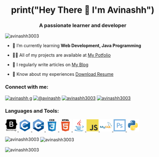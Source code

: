 <h1 align="center">print("Hey There 👋 I'm Avinashh")</h1>
<h3 align="center">A passionate learner and developer</h3>

<p align="left"> <img src="https://komarev.com/ghpvc/?username=avinashh3003&label=Profile%20views&color=0e75b6&style=flat" alt="avinashh3003" /> </p>

- 🌱 I’m currently learning **Web Development, Java Programming**

- 👨‍💻 All of my projects are available at [My Potfolio](https://avinashh.xyz/)

- 📝 I regularly write articles on [My Blog](https://medium.com/@avinashh3003)

- 📄 Know about my experiences [Download Resume](https://drive.google.com/file/d/1dlgiYTeWGJI1gAPSyNjrdyjVu35hOPNQ/view?usp=sharing)

<h3 align="left">Connect with me:</h3>
<p align="left">
<a href="https://linkedin.com/in/avinashh g" target="blank"><img align="center" src="https://raw.githubusercontent.com/rahuldkjain/github-profile-readme-generator/master/src/images/icons/Social/linked-in-alt.svg" alt="avinashh g" height="30" width="40" /></a>
<a href="https://medium.com/@avinashh" target="blank"><img align="center" src="https://raw.githubusercontent.com/rahuldkjain/github-profile-readme-generator/master/src/images/icons/Social/medium.svg" alt="@avinashh" height="30" width="40" /></a>
<a href="https://www.hackerrank.com/avinashh3003" target="blank"><img align="center" src="https://raw.githubusercontent.com/rahuldkjain/github-profile-readme-generator/master/src/images/icons/Social/hackerrank.svg" alt="avinashh3003" height="30" width="40" /></a>
<a href="https://www.leetcode.com/avinashh3003" target="blank"><img align="center" src="https://raw.githubusercontent.com/rahuldkjain/github-profile-readme-generator/master/src/images/icons/Social/leet-code.svg" alt="avinashh3003" height="30" width="40" /></a>
</p>

<h3 align="left">Languages and Tools:</h3>
<p align="left"> <a href="https://getbootstrap.com" target="_blank" rel="noreferrer"> <img src="https://raw.githubusercontent.com/devicons/devicon/master/icons/bootstrap/bootstrap-plain-wordmark.svg" alt="bootstrap" width="40" height="40"/> </a> <a href="https://www.cprogramming.com/" target="_blank" rel="noreferrer"> <img src="https://raw.githubusercontent.com/devicons/devicon/master/icons/c/c-original.svg" alt="c" width="40" height="40"/> </a> <a href="https://www.w3schools.com/cpp/" target="_blank" rel="noreferrer"> <img src="https://raw.githubusercontent.com/devicons/devicon/master/icons/cplusplus/cplusplus-original.svg" alt="cplusplus" width="40" height="40"/> </a> <a href="https://www.w3schools.com/css/" target="_blank" rel="noreferrer"> <img src="https://raw.githubusercontent.com/devicons/devicon/master/icons/css3/css3-original-wordmark.svg" alt="css3" width="40" height="40"/> </a> <a href="https://www.w3.org/html/" target="_blank" rel="noreferrer"> <img src="https://raw.githubusercontent.com/devicons/devicon/master/icons/html5/html5-original-wordmark.svg" alt="html5" width="40" height="40"/> </a> <a href="https://www.java.com" target="_blank" rel="noreferrer"> <img src="https://raw.githubusercontent.com/devicons/devicon/master/icons/java/java-original.svg" alt="java" width="40" height="40"/> </a> <a href="https://developer.mozilla.org/en-US/docs/Web/JavaScript" target="_blank" rel="noreferrer"> <img src="https://raw.githubusercontent.com/devicons/devicon/master/icons/javascript/javascript-original.svg" alt="javascript" width="40" height="40"/> </a> <a href="https://www.mysql.com/" target="_blank" rel="noreferrer"> <img src="https://raw.githubusercontent.com/devicons/devicon/master/icons/mysql/mysql-original-wordmark.svg" alt="mysql" width="40" height="40"/> </a> <a href="https://www.photoshop.com/en" target="_blank" rel="noreferrer"> <img src="https://raw.githubusercontent.com/devicons/devicon/master/icons/photoshop/photoshop-line.svg" alt="photoshop" width="40" height="40"/> </a> <a href="https://www.python.org" target="_blank" rel="noreferrer"> <img src="https://raw.githubusercontent.com/devicons/devicon/master/icons/python/python-original.svg" alt="python" width="40" height="40"/> </a> </p>

<p><img align="left" src="https://github-readme-stats.vercel.app/api/top-langs?username=avinashh3003&show_icons=true&locale=en&layout=compact" alt="avinashh3003" /></p>

<p>&nbsp;<img align="center" src="https://github-readme-stats.vercel.app/api?username=avinashh3003&show_icons=true&locale=en" alt="avinashh3003" /></p>

<p><img align="center" src="https://github-readme-streak-stats.herokuapp.com/?user=avinashh3003&" alt="avinashh3003" /></p>
